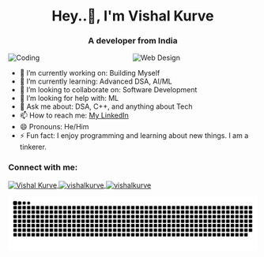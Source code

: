 <h1 align="center">Hey..👋, I'm Vishal Kurve</h1>
<h3 align="center">A developer from India</h3>
<div style="display: flex; justify-content: center; align-items: center;">
  <img align="left" alt="Coding" width="400" src="https://mir-s3-cdn-cf.behance.net/project_modules/hd/06f21a161921919.63cd7887d0a70.gif">
  <div style="flex: 1;"></div>
  <img align="right" alt="Web Design" width="400" src="https://user-images.githubusercontent.com/74038190/212284087-bbe7e430-757e-4901-90bf-4cd2ce3e1852.gif">
</div>

- 🔭 I’m currently working on: Building Myself
- 🌱 I’m currently learning: Advanced DSA, AI/ML
- 👯 I’m looking to collaborate on: Software Development
- 🤔 I’m looking for help with: ML
- 💬 Ask me about: DSA, C++, and anything about Tech
- 📫 How to reach me: [My LinkedIn](https://www.linkedin.com/in/vishal-kurve-8620871b8/)
- 😄 Pronouns: He/Him
- ⚡ Fun fact: I enjoy programming and learning about new things. I am a tinkerer.

<h3 align="left">Connect with me:</h3>
<p align="left">
  <a href="https://www.linkedin.com/in/vishal-kurve-8620871b8/" target="blank">
    <img align="center" src="https://raw.githubusercontent.com/rahuldkjain/github-profile-readme-generator/master/src/images/icons/Social/linked-in-alt.svg" alt="Vishal Kurve" height="30" width="40" />
  </a>
  <a href="https://leetcode.com/u/vishalkurve/" target="blank">
    <img align="center" src="https://raw.githubusercontent.com/rahuldkjain/github-profile-readme-generator/master/src/images/icons/Social/leet-code.svg" alt="vishalkurve" height="30" width="40" />
  </a>
  <a href="https://www.geeksforgeeks.org/user/vishalkurve/" target="blank">
    <img align="center" src="https://raw.githubusercontent.com/rahuldkjain/github-profile-readme-generator/master/src/images/icons/Social/geeks-for-geeks.svg" alt="vishalkurve" height="30" width="40" />
  </a>
</p>

![My SVG Image](https://github.com/vish2002/Python-Game/blob/main/github-user-contribution.svg)
